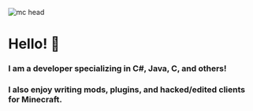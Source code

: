 ![mc head](https://minepic.org/avatar/Duwm)
# Hello! 👋
### I am a developer specializing in C#, Java, C, and others!
### I also enjoy writing mods, plugins, and hacked/edited clients for Minecraft.
